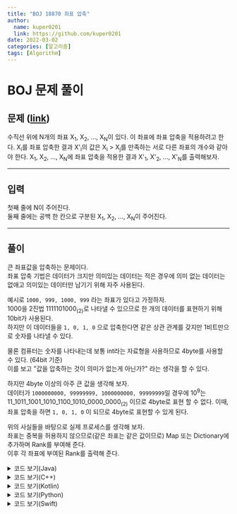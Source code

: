 ```yaml
---
title: "BOJ 18870 좌표 압축"
author:
  name: kuper0201
  link: https://github.com/kuper0201
date: 2022-03-02
categories: [알고리즘]
tags: [Algorithm]
---
```


# BOJ 문제 풀이

문제 (<a href="https://boj.kr/18870" target="_blank">link</a>)
---

수직선 위에 N개의 좌표 X<sub>1</sub>, X<sub>2</sub>, ..., X<sub>N</sub>이 있다. 이 좌표에 좌표 압축을 적용하려고 한다.
X<sub>i</sub>를 좌표 압축한 결과 X'<sub>i</sub>의 값은 X<sub>i</sub> > X<sub>j</sub>를 만족하는 서로 다른 좌표의 개수와 같아야 한다.
X<sub>1</sub>, X<sub>2</sub>, ..., X<sub>N</sub>에 좌표 압축을 적용한 결과 X'<sub>1</sub>, X'<sub>2</sub>, ..., X'<sub>N</sub>를 출력해보자.

---

입력
---

첫째 줄에 N이 주어진다. <br/>
둘째 줄에는 공백 한 칸으로 구분된 X<sub>1</sub>, X<sub>2</sub>, ..., X<sub>N</sub>이 주어진다.

---

풀이
---

큰 좌표값을 압축하는 문제이다. <br/>
좌표 압축 기법은 데이터가 크지만 의미있는 데이터는 적은 경우에 의미 없는 데이터는 없애고 의미있는 데이터만 남기기 위해 자주 사용된다. <br/>

예시로 ```1000, 999, 1000, 999``` 라는 좌표가 있다고 가정하자. <br/>
1000을 2진법 1111101000<sub>(2)</sub>로 나타낼 수 있으므로 한 개의 데이터를 표현하기 위해 10bit가 사용된다. <br/>
하지만 이 데이터들을 ```1, 0, 1, 0``` 으로 압축한다면 같은 상관 관계를 갖지만 1비트만으로 숫자를 나타낼 수 있다. <br/>

물론 컴퓨터는 숫자를 나타내는데 보통 int라는 자료형을 사용하므로 4byte를 사용할 수 있다. (64bit 기준) <br/>
이를 보고 "값을 압축하는 것이 의미가 없는게 아닌가?" 라는 생각을 할 수 있다. <br/>

하지만 4byte 이상의 아주 큰 값을 생각해 보자. <br/>
데이터가 ```1000000000, 99999999, 1000000000, 99999999```일 경우에 10<sup>9</sup>는 11_1011_1001_1010_1100_1010_0000_0000<sub>(2)</sub> 이므로 4byte로 표현 할 수 없다.
이때, 좌표 압축을 하면 ```1, 0, 1, 0``` 이 되므로 4byte로 표현할 수 있게 된다.

위의 사실들을 바탕으로 실제 프로세스를 생각해 보자. <br/>
좌표는 중복을 허용하지 않으므로(같은 좌표는 같은 값이므로) Map 또는 Dictionary에 추가하며 Rank를 부여해 준다. <br/>
이후 각 좌표에 부여된 Rank를 출력해 준다.

<details markdown="1">
<summary>코드 보기(Java)</summary>

```java
import java.io.BufferedReader;
import java.io.IOException;
import java.io.InputStreamReader;
import java.util.Arrays;
import java.util.HashMap;

public class Main {
    public static void main(String[] args) throws IOException {
        BufferedReader br = new BufferedReader(new InputStreamReader(System.in));
        HashMap<Integer, Integer> map = new HashMap<>();

        int N = Integer.parseInt(br.readLine());

        int[] arr = new int[N];
        String[] str = br.readLine().split(" ");
        for(int i = 0; i < N; i++) arr[i] = Integer.parseInt(str[i]);

        int[] tmp = arr.clone();
        Arrays.sort(arr);

        int rank = 0;
        for(int i = 0; i < N; i++) {
            if(map.get(arr[i]) == null) map.put(arr[i], rank++);
        }

        StringBuilder sb = new StringBuilder();
        for(int i = 0; i < N; i++) sb.append(map.get(tmp[i]) +" ");

        System.out.println(sb);
    }
}
```

</details>

<details markdown="1">
<summary>코드 보기(C++)</summary>

```cpp
#include <iostream>
#include <algorithm>
#include <map>

using namespace std;

int main() {
    ios::sync_with_stdio(false);
    cin.tie(NULL);
    cout.tie(NULL);
    
    map<int, int> mp;
    
    int n; cin >> n;
    
    int arr[n], tmp[n];
    for(int i = 0; i < n; i++) {
        cin >> arr[i];
        tmp[i] = arr[i];
    }
    
    sort(arr, arr + n);
    
    int rank = 0;
    for(int i = 0; i < n; i++) {
        if(mp[arr[i]] == 0) mp[arr[i]] = ++rank;
    }
    
    for(int i = 0; i < n; i++)
        cout << mp[tmp[i]] - 1 << " ";
        
    return 0;
}
```

</details>

<details markdown="1">
<summary>코드 보기(Kotlin)</summary>

```kotlin
import kotlin.collections.ArrayList

fun main(args: Array<String>) {
    var N = readLine()!!.toInt()

    var arr = ArrayList<Int>()
    var tmp = ArrayList<Int>()
    var mp = emptyMap<Int, Int>().toMutableMap()


    var str = readLine()!!.split(" ")
    for(i in 0 until N) {
        arr.add(str[i].toInt())
        tmp.add(arr[i])
    }

    arr.sort()

    var rank = 0
    for(i in 0 until N) {
        if (mp[arr[i]] == null) {
            mp[arr[i]] = rank
            rank += 1
        }
    }

    val sb = StringBuilder()
    for(i in 0 until N) {
        sb.append("${mp[tmp[i]]} ")
    }

    print(sb)
}
```

</details>

<details markdown="1">
<summary>코드 보기(Python)</summary>

```python
def main():
    n = int(input())
    arr = list()
    tmp = list()
    mp = dict()
    
    str = input().split(' ')
    for i in range(n):
        arr.append(int(str[i]))
        tmp.append(arr[i])

    arr.sort()
    
    rank = 0
    for i in range(n):
        if (arr[i] in mp) == False:
            mp[arr[i]] = rank
            rank += 1
    
    for i in range(n):
        print(mp[tmp[i]])
        
if __name__ == "__main__":
    main()
```

</details>

<details markdown="1">
<summary>코드 보기(Swift)</summary>

```swift
import Foundation

func main() {
    let n = Int(readLine()!)!
    
    var arr = Array<Int>()
    var tmp = Array<Int>()
    var mp = Dictionary<Int, Int>()
    
    var str = (readLine()?.split(separator: " "))!
    for i in 0..<n {
        
        if let num: Int = Int(str[i]) {
            arr.append(num)
            tmp.append(num)
        }
    }
    
    arr.sort()
    
    var rank = 0
    for i in 0..<n {
        if mp[arr[i]] == nil {
            mp[arr[i]] = rank
            rank += 1
        }
    }
    
    for i in 0..<n {
        print(mp[tmp[i]]!, terminator: " ")
    }
}

main()
```

</details>

